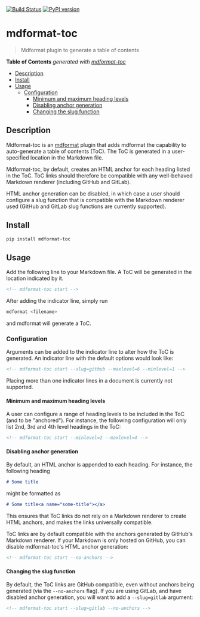 [![Build Status](https://github.com/hukkinj1/mdformat-toc/workflows/Tests/badge.svg?branch=master)](https://github.com/hukkinj1/mdformat-toc/actions?query=workflow%3ATests+branch%3Amaster+event%3Apush)
[![PyPI version](https://img.shields.io/pypi/v/mdformat-toc)](https://pypi.org/project/mdformat-toc)

# mdformat-toc

> Mdformat plugin to generate a table of contents

**Table of Contents**  *generated with [mdformat-toc](https://github.com/hukkinj1/mdformat-toc)*

<!-- mdformat-toc start --slug=github --no-anchors --maxlevel=6 --minlevel=2 -->

- [Description](<#description>)
- [Install](<#install>)
- [Usage](<#usage>)
  - [Configuration](<#configuration>)
    - [Minimum and maximum heading levels](<#minimum-and-maximum-heading-levels>)
    - [Disabling anchor generation](<#disabling-anchor-generation>)
    - [Changing the slug function](<#changing-the-slug-function>)

<!-- mdformat-toc end -->

## Description

Mdformat-toc is an [mdformat](https://github.com/executablebooks/mdformat) plugin
that adds mdformat the capability to auto-generate a table of contents (ToC).
The ToC is generated in a user-specified location in the Markdown file.

Mdformat-toc, by default, creates an HTML anchor for each heading listed in the ToC.
ToC links should therefore be compatible with any well-behaved Markdown renderer (including GitHub and GitLab).

HTML anchor generation can be disabled, in which case a user should configure a slug function that is compatible with the Markdown renderer used (GitHub and GitLab slug functions are currently supported).

## Install

```bash
pip install mdformat-toc
```

## Usage

Add the following line to your Markdown file.
A ToC will be generated in the location indicated by it.

```markdown
<!-- mdformat-toc start -->
```

After adding the indicator line, simply run

```bash
mdformat <filename>
```

and mdformat will generate a ToC.

### Configuration

Arguments can be added to the indicator line to alter how the ToC is generated.
An indicator line with the default options would look like:

```markdown
<!-- mdformat-toc start --slug=github --maxlevel=6 --minlevel=1 -->
```

Placing more than one indicator lines in a document is currently not supported.

#### Minimum and maximum heading levels

A user can configure a range of heading levels to be included in the ToC (and to be "anchored").
For instance, the following configuration will only list 2nd, 3rd and 4th level headings in the ToC:

```markdown
<!-- mdformat-toc start --minlevel=2 --maxlevel=4 -->
```

#### Disabling anchor generation

By default, an HTML anchor is appended to each heading.
For instance, the following heading

```markdown
# Some title
```

might be formatted as

```markdown
# Some title<a name="some-title"></a>
```

This ensures that ToC links do not rely on a Markdown renderer to create HTML anchors,
and makes the links universally compatible.

ToC links are by default compatible with the anchors generated by GitHub's Markdown renderer.
If your Markdown is only hosted on GitHub, you can disable mdformat-toc's HTML anchor generation:

```markdown
<!-- mdformat-toc start --no-anchors -->
```

#### Changing the slug function

By default, the ToC links are GitHub compatible, even without anchors being generated (via the `--no-anchors` flag).
If you are using GitLab,
and have disabled anchor generation,
you will want to add a `--slug=gitlab` argument:

```markdown
<!-- mdformat-toc start --slug=gitlab --no-anchors -->
```
